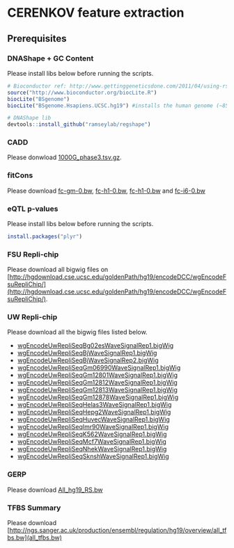 # CERENKOV feature extraction

## Prerequisites

### DNAShape + GC Content

Please install libs below before running the scripts.

```r
# Bioconductor ref: http://www.gettinggeneticsdone.com/2011/04/using-rstats-bioconductor-to-get.html
source("http://www.bioconductor.org/biocLite.R")
biocLite("BSgenome")
biocLite("BSgenome.Hsapiens.UCSC.hg19") #installs the human genome (~850 MB download).

# DNAShape lib
devtools::install_github("ramseylab/regshape")
```

### CADD

Please donwload [1000G_phase3.tsv.gz](http://krishna.gs.washington.edu/download/CADD/v1.3/1000G_phase3.tsv.gz).

### fitCons

Please download [fc-gm-0.bw](http://compgen.cshl.edu/fitCons/0downloads/tracks/V1.01/gm/scores/fc-gm-0.bw), 
[fc-h1-0.bw](http://compgen.cshl.edu/fitCons/0downloads/tracks/V1.01/h1/scores/fc-h1-0.bw), 
[fc-h1-0.bw](http://compgen.cshl.edu/fitCons/0downloads/tracks/V1.01/hu/scores/fc-hu-0.bw) and 
[fc-i6-0.bw](http://compgen.cshl.edu/fitCons/0downloads/tracks/V1.01/i6/scores/fc-i6-0.bw)

### eQTL p-values

Please install libs below before running the scripts.

```r
install.packages("plyr")
```

### FSU Repli-chip

Please download all bigwig files on [http://hgdownload.cse.ucsc.edu/goldenPath/hg19/encodeDCC/wgEncodeFsuRepliChip/](http://hgdownload.cse.ucsc.edu/goldenPath/hg19/encodeDCC/wgEncodeFsuRepliChip/).

### UW Repli-chip

Please download all the bigwig files listed below.

- [wgEncodeUwRepliSeqBg02esWaveSignalRep1.bigWig](http://hgdownload.cse.ucsc.edu/goldenPath/hg19/encodeDCC/wgEncodeUwRepliSeq/wgEncodeUwRepliSeqBg02esWaveSignalRep1.bigWig)
- [wgEncodeUwRepliSeqBjWaveSignalRep1.bigWig](http://hgdownload.cse.ucsc.edu/goldenPath/hg19/encodeDCC/wgEncodeUwRepliSeq/wgEncodeUwRepliSeqBjWaveSignalRep1.bigWig)
- [wgEncodeUwRepliSeqBjWaveSignalRep2.bigWig](http://hgdownload.cse.ucsc.edu/goldenPath/hg19/encodeDCC/wgEncodeUwRepliSeq/wgEncodeUwRepliSeqBjWaveSignalRep2.bigWig)
- [wgEncodeUwRepliSeqGm06990WaveSignalRep1.bigWig](http://hgdownload.cse.ucsc.edu/goldenPath/hg19/encodeDCC/wgEncodeUwRepliSeq/wgEncodeUwRepliSeqGm06990WaveSignalRep1.bigWig)
- [wgEncodeUwRepliSeqGm12801WaveSignalRep1.bigWig](http://hgdownload.cse.ucsc.edu/goldenPath/hg19/encodeDCC/wgEncodeUwRepliSeq/wgEncodeUwRepliSeqGm12801WaveSignalRep1.bigWig)
- [wgEncodeUwRepliSeqGm12812WaveSignalRep1.bigWig](http://hgdownload.cse.ucsc.edu/goldenPath/hg19/encodeDCC/wgEncodeUwRepliSeq/wgEncodeUwRepliSeqGm12812WaveSignalRep1.bigWig)
- [wgEncodeUwRepliSeqGm12813WaveSignalRep1.bigWig](http://hgdownload.cse.ucsc.edu/goldenPath/hg19/encodeDCC/wgEncodeUwRepliSeq/wgEncodeUwRepliSeqGm12813WaveSignalRep1.bigWig)
- [wgEncodeUwRepliSeqGm12878WaveSignalRep1.bigWig](http://hgdownload.cse.ucsc.edu/goldenPath/hg19/encodeDCC/wgEncodeUwRepliSeq/wgEncodeUwRepliSeqGm12878WaveSignalRep1.bigWig)
- [wgEncodeUwRepliSeqHelas3WaveSignalRep1.bigWig](http://hgdownload.cse.ucsc.edu/goldenPath/hg19/encodeDCC/wgEncodeUwRepliSeq/wgEncodeUwRepliSeqHelas3WaveSignalRep1.bigWig)
- [wgEncodeUwRepliSeqHepg2WaveSignalRep1.bigWig](http://hgdownload.cse.ucsc.edu/goldenPath/hg19/encodeDCC/wgEncodeUwRepliSeq/wgEncodeUwRepliSeqHepg2WaveSignalRep1.bigWig)
- [wgEncodeUwRepliSeqHuvecWaveSignalRep1.bigWig](http://hgdownload.cse.ucsc.edu/goldenPath/hg19/encodeDCC/wgEncodeUwRepliSeq/wgEncodeUwRepliSeqHuvecWaveSignalRep1.bigWig)
- [wgEncodeUwRepliSeqImr90WaveSignalRep1.bigWig](http://hgdownload.cse.ucsc.edu/goldenPath/hg19/encodeDCC/wgEncodeUwRepliSeq/wgEncodeUwRepliSeqImr90WaveSignalRep1.bigWig)
- [wgEncodeUwRepliSeqK562WaveSignalRep1.bigWig](http://hgdownload.cse.ucsc.edu/goldenPath/hg19/encodeDCC/wgEncodeUwRepliSeq/wgEncodeUwRepliSeqK562WaveSignalRep1.bigWig)
- [wgEncodeUwRepliSeqMcf7WaveSignalRep1.bigWig](http://hgdownload.cse.ucsc.edu/goldenPath/hg19/encodeDCC/wgEncodeUwRepliSeq/wgEncodeUwRepliSeqMcf7WaveSignalRep1.bigWig)
- [wgEncodeUwRepliSeqNhekWaveSignalRep1.bigWig](http://hgdownload.cse.ucsc.edu/goldenPath/hg19/encodeDCC/wgEncodeUwRepliSeq/wgEncodeUwRepliSeqNhekWaveSignalRep1.bigWig)
- [wgEncodeUwRepliSeqSknshWaveSignalRep1.bigWig](http://hgdownload.cse.ucsc.edu/goldenPath/hg19/encodeDCC/wgEncodeUwRepliSeq/wgEncodeUwRepliSeqSknshWaveSignalRep1.bigWig)

### GERP

Please download [All_hg19_RS.bw](http://hgdownload.cse.ucsc.edu/gbdb/hg19/bbi/All_hg19_RS.bw)

### TFBS Summary

Please download [http://ngs.sanger.ac.uk/production/ensembl/regulation/hg19/overview/all_tfbs.bw](all_tfbs.bw)